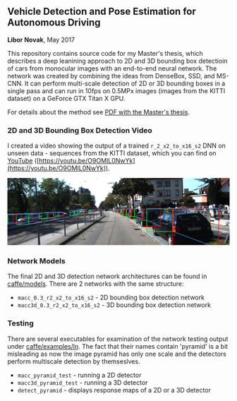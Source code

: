 Vehicle Detection and Pose Estimation for Autonomous Driving
------------------------------------------------------------
**Libor Novak**, May 2017

This repository contains source code for my Master's thesis, which describes a deep leanining approach to 2D and 3D bounding box detectioin of cars from monocular images with an end-to-end neural network. The network was created by combining the ideas from DenseBox, SSD, and MS-CNN. It can perform multi-scale detection of 2D or 3D bounding boxes in a single pass and can run in 10fps on 0.5MPx images (images from the KITTI dataset) on a GeForce GTX Titan X GPU.

For details about the method see [PDF with the Master's thesis](master_thesis.pdf).


### 2D and 3D Bounding Box Detection Video
I created a video showing the output of a trained `r_2_x2_to_x16_s2` DNN on unseen data - sequences from the KITTI dataset, which you can find on [YouTube](https://youtu.be/O9OMIL0NwYk) ([https://youtu.be/O9OMIL0NwYk](https://youtu.be/O9OMIL0NwYk)).

[![YouTube video with detections](mockup.png)](https://youtu.be/O9OMIL0NwYk)

### Network Models
The final 2D and 3D detection network architectures can be found in [caffe/models](caffe/models). There are 2 networks with the same structure:
  * `macc_0.3_r2_x2_to_x16_s2` - 2D bounding box detection network
  * `macc3d_0.3_r2_x2_to_x16_s2` - 3D bounding box detection network

### Testing
There are several executables for examination of the network testing output under [caffe/examples/ln](caffe/examples/ln). The fact that their names contain 'pyramid' is a bit misleading as now the image pyramid has only one scale and the detectors perform multiscale detection by themseslves.
  * `macc_pyramid_test` - running a 2D detector
  * `macc3d_pyramid_test` - running a 3D detector
  * `detect_pyramid` - displays response maps of a 2D or a 3D detector
